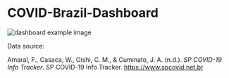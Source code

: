 # COVID-Brazil-Dashboard

![dashboard example image](https://gyazo.com/38bdb238d1c75e6a756606ff036b921d.png)

Data source:

Amaral, F., Casaca, W., Oishi, C. M., & Cuminato, J. A. (n.d.). *SP COVID-19 Info Tracker*. SP COVID-19 Info Tracker. https://www.spcovid.net.br
